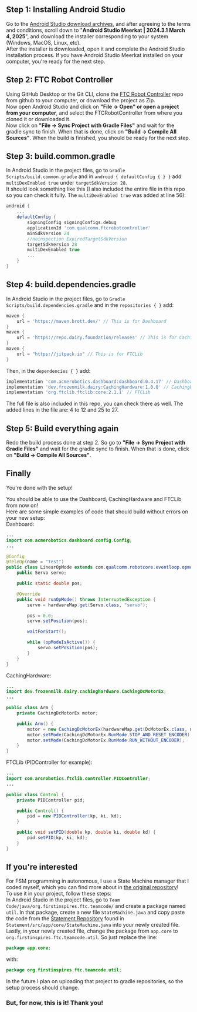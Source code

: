 ## Step 1: Installing Android Studio

Go to the [Android Studio download archives](https://developer.android.com/studio/archive), and after agreeing to the terms and conditions, scroll down to "**Android Studio Meerkat | 2024.3.1 March 4, 2025**", and download the installer corresponding to your system (Windows, MacOS, Linux, etc).  
After the installer is downloaded, open it and complete the Android Studio installation process. If you have Android Studio Meerkat installed on your computer, you're ready for the next step.

## Step 2: FTC Robot Controller

Using GitHub Desktop or the Git CLI, clone the [FTC Robot Controller](https://github.com/FIRST-Tech-Challenge/FtcRobotController) repo from github to your computer, or download the project as Zip.  
Now open Android Studio and click on **"File -> Open" or open a project from your computer**, and select the FTCRobotController from where you cloned it or downloaded it.  
Now click on **"File -> Sync Project with Gradle Files"** and wait for the gradle sync to finish. When that is done, click on **"Build -> Compile All Sources"**. When the build is finished, you should be ready for the next step.

## Step 3: build.common.gradle

In Android Studio in the project files, go to `Gradle Scripts/build.common.gradle` and in `android { defaultConfig { } }` add `multiDexEnabled true` under `targetSdkVersion 28`.  
It should look something like this (I also included the entire file in this repo so you can check it fully. The `multiDexEnabled true` was added at line 56):  
```gradle
android {
    ...
    defaultConfig {
        signingConfig signingConfigs.debug
        applicationId 'com.qualcomm.ftcrobotcontroller'
        minSdkVersion 24
        //noinspection ExpiredTargetSdkVersion
        targetSdkVersion 28
        multiDexEnabled true
        ...
    }
}
```

## Step 4: build.dependencies.gradle

In Android Studio in the project files, go to `Gradle Scripts/build.dependencies.gradle` and in the `repositories { }` add:  
```gradle
maven {
    url = 'https://maven.brott.dev/' // This is for Dashboard
}
maven {
    url = 'https://repo.dairy.foundation/releases' // This is for CachingHardware
}
maven {
    url = "https://jitpack.io" // This is for FTCLib
}
```  
Then, in the `dependencies { }` add:  
```gradle
implementation 'com.acmerobotics.dashboard:dashboard:0.4.17' // Dashboard
implementation 'dev.frozenmilk.dairy:CachingHardware:1.0.0' // CachingHardware
implementation 'org.ftclib.ftclib:core:2.1.1' // FTCLib
```  
The full file is also included in this repo, you can check there as well. The added lines in the file are: 4 to 12 and 25 to 27.

## Step 5: Build everything again

Redo the build process done at step 2. So go to **"File -> Sync Project with Gradle Files"** and wait for the gradle sync to finish. When that is done, click on **"Build -> Compile All Sources"**.

## Finally

You're done with the setup!  
  
You should be able to use the Dashboard, CachingHardware and FTCLib from now on!  
Here are some simple examples of code that should build without errors on your new setup:  
Dashboard:  
```java
...
import com.acmerobotics.dashboard.config.Config;
...

@Config
@TeleOp(name = "Test")
public class LinearOpMode extends com.qualcomm.robotcore.eventloop.opmode.LinearOpMode {
    public Servo servo;

    public static double pos;

    @Override
    public void runOpMode() throws InterruptedException {
        servo = hardwareMap.get(Servo.class, "servo");

        pos = 0.0;
        servo.setPosition(pos);

        waitForStart();

        while (opModeIsActive()) {
            servo.setPosition(pos);
        }
    }
}
```  
CachingHardware:  
```java
...
import dev.frozenmilk.dairy.cachinghardware.CachingDcMotorEx;
...

public class Arm {
    private CachingDcMotorEx motor;

    public Arm() {
        motor = new CachingDcMotorEx(hardwareMap.get(DcMotorEx.class, name), 0.005);
        motor.setMode(CachingDcMotorEx.RunMode.STOP_AND_RESET_ENCODER);
        motor.setMode(CachingDcMotorEx.RunMode.RUN_WITHOUT_ENCODER);
    }
}
```  
FTCLib (PIDController for example):  
```java
...
import com.arcrobotics.ftclib.controller.PIDController;
...

public class Control {
    private PIDController pid;

    public Control() {
        pid = new PIDController(kp, ki, kd);
    }

    public void setPID(double kp, double ki, double kd) {
        pid.setPID(kp, ki, kd);
    }
}
```
  
## If you're interested

For FSM programming in autonomous, I use a State Machine manager that I coded myself, which you can find more about in [the original repository](https://github.com/noobOriginals/Statement)!  
To use it in your project, follow these steps:  
In Android Studio in the project files, go to `Team Code/java/org.firstinspires.ftc.teamcode/` and create a package named `util`. In that package, create a new file `StateMachine.java` and copy paste the code from the [Statement Repository](https://github.com/noobOriginals/Statement) found in `Statement/src/app/core/StateMachine.java` into your newly created file. Lastly, in your newly created file, change the package from `app.core` to `org.firstinspires.ftc.teamcode.util`. So just replace the line:  
```java
package app.core;
```  
with:  
```java
package org.firstinspires.ftc.teamcode.util;
```  
In the future I plan on uploading that project to gradle repositories, so the setup process should change.  
### But, for now, this is it! Thank you!